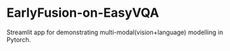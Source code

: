 # EarlyFusion-on-EasyVQA
Streamlit app for demonstrating multi-modal(vision+language) modelling in Pytorch.

